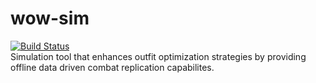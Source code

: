 # wow-sim
[![Build Status](https://travis-ci.org/TheEclipze/wow-sim.svg?branch=master)](https://travis-ci.org/TheEclipze/wow-sim)  
Simulation tool that enhances outfit optimization strategies by providing offline data driven combat replication capabilites.
